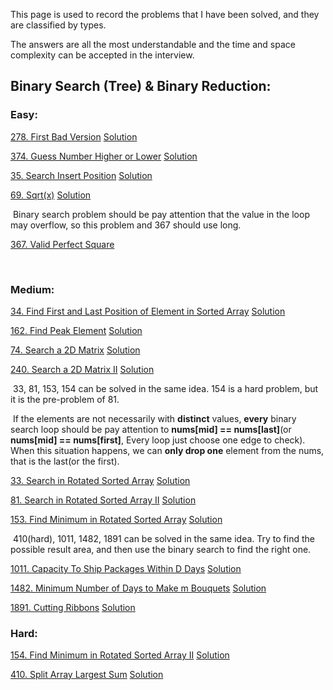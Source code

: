 

This page is used to record the problems that I have been solved, and they are classified by types. 

The answers are all the most understandable and the time and space complexity can be accepted in the interview.



##  Binary Search (Tree) & Binary Reduction:

### Easy:

[278. First Bad Version](https://leetcode.com/problems/first-bad-version)		[Solution](https://github.com/EsperErWang/algorithm/blob/main/Binary%20Search%20(Tree)%20&%20Binary%20Reduction/278.md)

[374. Guess Number Higher or Lower](https://leetcode.com/problems/guess-number-higher-or-lower)		[Solution](https://github.com/EsperErWang/algorithm/blob/main/Binary%20Search%20(Tree)%20&%20Binary%20Reduction/374.md)

[35. Search Insert Position](https://leetcode.com/problems/search-insert-position)	[Solution](https://github.com/EsperErWang/algorithm/blob/main/Binary%20Search%20(Tree)%20&%20Binary%20Reduction/35.md)

[69. Sqrt(x)](https://leetcode.com/problems/sqrtx)		[Solution](https://github.com/EsperErWang/algorithm/blob/main/Binary%20Search%20(Tree)%20&%20Binary%20Reduction/69.md)

​			Binary search problem should be pay attention that the value in the loop may overflow, so this problem and 367 should use long. 

[367. Valid Perfect Square](https://leetcode.com/problems/valid-perfect-square)		

​		

### Medium:

[34. Find First and Last Position of Element in Sorted Array](https://leetcode.com/problems/find-first-and-last-position-of-element-in-sorted-array)		[Solution](https://github.com/EsperErWang/algorithm/blob/main/Binary%20Search%20(Tree)%20&%20Binary%20Reduction/34.md)

[162. Find Peak Element](https://leetcode.com/problems/find-peak-element)		[Solution](https://github.com/EsperErWang/algorithm/blob/main/Binary%20Search%20(Tree)%20&%20Binary%20Reduction/162.md)

[74. Search a 2D Matrix](https://leetcode.com/problems/search-a-2d-matrix)		[Solution](https://github.com/EsperErWang/algorithm/blob/main/Binary%20Search%20(Tree)%20&%20Binary%20Reduction/74.md)	

[240. Search a 2D Matrix II](https://leetcode.com/problems/search-a-2d-matrix-ii)		[Solution](https://github.com/EsperErWang/algorithm/blob/main/Binary%20Search%20(Tree)%20&%20Binary%20Reduction/240.md)



​		33, 81, 153, 154 can be solved in the same idea. 154 is a hard problem, but it is the pre-problem of 81.  

​		If the elements are not necessarily with **distinct** values, **every** binary search loop should be pay attention to **nums[mid] == nums[last]**(or **nums[mid] == nums[first]**, Every loop just choose one edge to check). When this situation happens, we can **only drop one** element from the nums, that is the last(or the first).

[33. Search in Rotated Sorted Array](https://leetcode.com/problems/search-in-rotated-sorted-array)		[Solution](https://github.com/EsperErWang/algorithm/blob/main/Binary%20Search%20(Tree)%20&%20Binary%20Reduction/33.md)

[81. Search in Rotated Sorted Array II](https://leetcode.com/problems/search-in-rotated-sorted-array-ii)		[Solution](https://github.com/EsperErWang/algorithm/blob/main/Binary%20Search%20(Tree)%20&%20Binary%20Reduction/81.md)

[153. Find Minimum in Rotated Sorted Array](https://leetcode.com/problems/find-minimum-in-rotated-sorted-array)		[Solution](https://github.com/EsperErWang/algorithm/blob/main/Binary%20Search%20(Tree)%20&%20Binary%20Reduction/153.md)



​		410(hard), 1011, 1482, 1891 can be solved in the same idea. Try to find the possible result area, and then use the binary search to find the right one.

[1011. Capacity To Ship Packages Within D Days](https://leetcode.com/problems/capacity-to-ship-packages-within-d-days)		[Solution](https://github.com/EsperErWang/algorithm/blob/main/Binary%20Search%20(Tree)%20&%20Binary%20Reduction/1011.md)

[1482. Minimum Number of Days to Make m Bouquets](https://leetcode.com/problems/minimum-number-of-days-to-make-m-bouquets)		[Solution](https://github.com/EsperErWang/algorithm/blob/main/Binary%20Search%20(Tree)%20&%20Binary%20Reduction/1482.md)

[1891. Cutting Ribbons](https://leetcode.com/problems/cutting-ribbons)		[Solution](https://github.com/EsperErWang/algorithm/blob/main/Binary%20Search%20(Tree)%20&%20Binary%20Reduction/1891.md)

### Hard:

[154. Find Minimum in Rotated Sorted Array II](https://leetcode.com/problems/find-minimum-in-rotated-sorted-array-ii)		[Solution](https://github.com/EsperErWang/algorithm/blob/main/Binary%20Search%20(Tree)%20&%20Binary%20Reduction/154.md)

[410. Split Array Largest Sum](https://leetcode.com/problems/split-array-largest-sum)		[Solution](https://github.com/EsperErWang/algorithm/blob/main/Binary%20Search%20(Tree)%20&%20Binary%20Reduction/410.md)

​		

